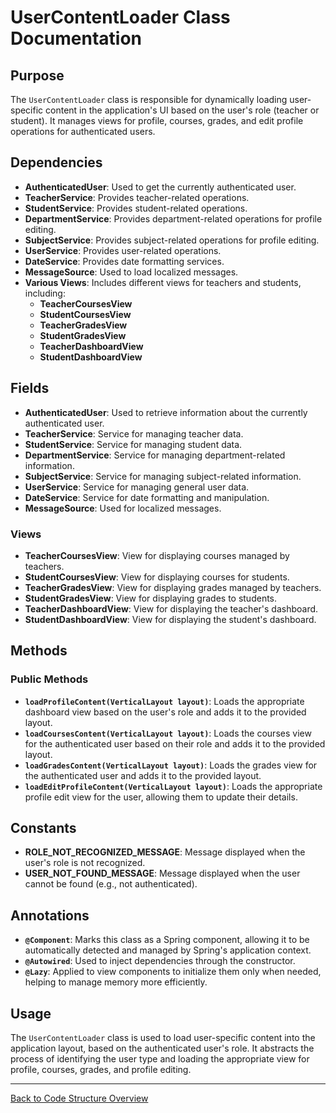 # UserContentLoader Class Documentation

## Purpose

The `UserContentLoader` class is responsible for dynamically loading user-specific content in the application's UI based on the user's role (teacher or student). It manages views for profile, courses, grades, and edit profile operations for authenticated users.

## Dependencies

- **AuthenticatedUser**: Used to get the currently authenticated user.
- **TeacherService**: Provides teacher-related operations.
- **StudentService**: Provides student-related operations.
- **DepartmentService**: Provides department-related operations for profile editing.
- **SubjectService**: Provides subject-related operations for profile editing.
- **UserService**: Provides user-related operations.
- **DateService**: Provides date formatting services.
- **MessageSource**: Used to load localized messages.
- **Various Views**: Includes different views for teachers and students, including:
    - **TeacherCoursesView**
    - **StudentCoursesView**
    - **TeacherGradesView**
    - **StudentGradesView**
    - **TeacherDashboardView**
    - **StudentDashboardView**

## Fields

- **AuthenticatedUser**: Used to retrieve information about the currently authenticated user.
- **TeacherService**: Service for managing teacher data.
- **StudentService**: Service for managing student data.
- **DepartmentService**: Service for managing department-related information.
- **SubjectService**: Service for managing subject-related information.
- **UserService**: Service for managing general user data.
- **DateService**: Service for date formatting and manipulation.
- **MessageSource**: Used for localized messages.

### Views

- **TeacherCoursesView**: View for displaying courses managed by teachers.
- **StudentCoursesView**: View for displaying courses for students.
- **TeacherGradesView**: View for displaying grades managed by teachers.
- **StudentGradesView**: View for displaying grades to students.
- **TeacherDashboardView**: View for displaying the teacher's dashboard.
- **StudentDashboardView**: View for displaying the student's dashboard.

## Methods

### Public Methods

- **`loadProfileContent(VerticalLayout layout)`**: Loads the appropriate dashboard view based on the user's role and adds it to the provided layout.
- **`loadCoursesContent(VerticalLayout layout)`**: Loads the courses view for the authenticated user based on their role and adds it to the provided layout.
- **`loadGradesContent(VerticalLayout layout)`**: Loads the grades view for the authenticated user and adds it to the provided layout.
- **`loadEditProfileContent(VerticalLayout layout)`**: Loads the appropriate profile edit view for the user, allowing them to update their details.

## Constants

- **ROLE_NOT_RECOGNIZED_MESSAGE**: Message displayed when the user's role is not recognized.
- **USER_NOT_FOUND_MESSAGE**: Message displayed when the user cannot be found (e.g., not authenticated).

## Annotations

- **`@Component`**: Marks this class as a Spring component, allowing it to be automatically detected and managed by Spring's application context.
- **`@Autowired`**: Used to inject dependencies through the constructor.
- **`@Lazy`**: Applied to view components to initialize them only when needed, helping to manage memory more efficiently.

## Usage

The `UserContentLoader` class is used to load user-specific content into the application layout, based on the authenticated user's role. It abstracts the process of identifying the user type and loading the appropriate view for profile, courses, grades, and profile editing.

---

[Back to Code Structure Overview](../../code-structure/code-structure.md)
